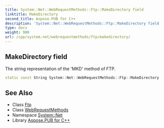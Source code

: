 ```yaml
---
title: System::Net::WebRequestMethods::Ftp::MakeDirectory field
linktitle: MakeDirectory
second_title: Aspose.PUB for C++
description: 'System::Net::WebRequestMethods::Ftp::MakeDirectory field. The string representation of the ''MKD'' method of FTP in C++.'
type: docs
weight: 900
url: /cpp/system.net/webrequestmethods/ftp/makedirectory/
---
```

## MakeDirectory field


The string representation of the 'MKD' method of FTP.

```cpp
static const String System::Net::WebRequestMethods::Ftp::MakeDirectory
```

## See Also

* Class [Ftp](../)
* Class [WebRequestMethods](../../)
* Namespace [System::Net](../../../)
* Library [Aspose.PUB for C++](../../../../)
